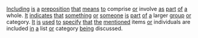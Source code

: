 [Including](./including.md) [is](./is.md) [a](./a.md) [preposition](./preposition.md) [that](./that.md) [means](./means.md) [to](./to.md) comprise [or](./or.md) involve [as](./as.md) [part](./part.md) [of](./of.md) [a](./a.md) whole. [It](./it.md) [indicates](./indicates.md) [that](./that.md) [something](./something.md) [or](./or.md) [someone](./someone.md) [is](./is.md) [part](./part.md) [of](./of.md) [a](./a.md) larger [group](./group.md) [or](./or.md) category. [It](./it.md) [is](./is.md) [used](./used.md) [to](./to.md) [specify](./specify.md) [that](./that.md) [the](./the.md) [mentioned](./mentioned.md) items [or](./or.md) individuals are included [in](./in.md) [a](./a.md) list [or](./or.md) category [being](./being.md) discussed.